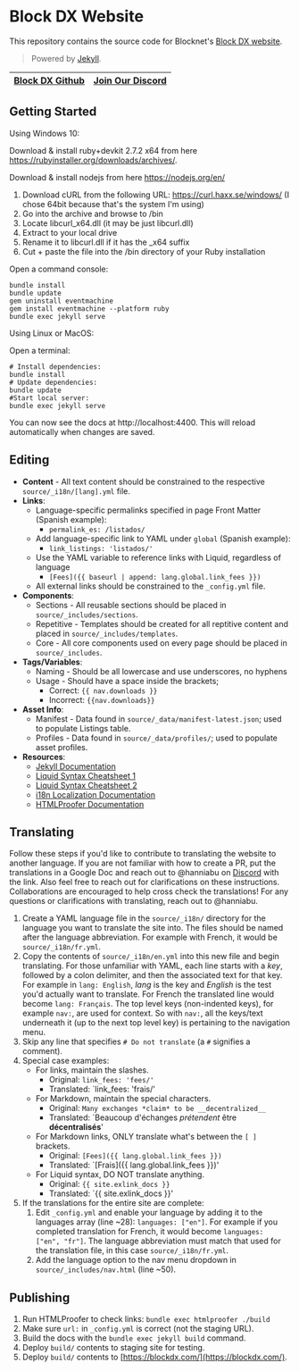 # Block DX Website

This repository contains the source code for Blocknet's [Block DX website](https://blockdx.com).

> Powered by [Jekyll](https://github.com/jekyll/jekyll).

[Block DX Github](https://github.com/blocknet/block-dx/) | [Join Our Discord](https://discord.gg/2e6s7H8)
-------------|-------------|




## Getting Started
Using Windows 10:

Download & install ruby+devkit 2.7.2 x64 from here https://rubyinstaller.org/downloads/archives/.

Download & install nodejs from here https://nodejs.org/en/

1. Download cURL from the following URL: https://curl.haxx.se/windows/ (I chose 64bit because that's the system I'm using)
2. Go into the archive and browse to /bin
3. Locate libcurl_x64.dll (it may be just libcurl.dll)
4. Extract to your local drive
5. Rename it to libcurl.dll if it has the _x64 suffix
6. Cut + paste the file into the /bin directory of your Ruby installation

Open a command console:
```
bundle install
bundle update
gem uninstall eventmachine
gem install eventmachine --platform ruby
bundle exec jekyll serve
```

Using Linux or MacOS:

Open a terminal:
```
# Install dependencies: 
bundle install
# Update dependencies: 
bundle update
#Start local server: 
bundle exec jekyll serve
```
You can now see the docs at http://localhost:4400. This will reload automatically when changes are saved.




## Editing

* __Content__ - All text content should be constrained to the respective `source/_i18n/[lang].yml` file.
* __Links__: 
  * Language-specific permalinks specified in page Front Matter (Spanish example):
    * `permalink_es: /listados/`
  * Add language-specific link to YAML under `global` (Spanish example):
    * `link_listings: 'listados/'`
  * Use the YAML variable to reference links with Liquid, regardless of language
    * `[Fees]({{ baseurl | append: lang.global.link_fees }})`
  * All external links should be constrained to the `_config.yml` file.
* __Components__:
  * Sections - All reusable sections should be placed in `source/_includes/sections`.
  * Repetitive - Templates should be created for all reptitive content and placed in `source/_includes/templates`.
  * Core - All core components used on every page should be placed in `source/_includes`.
* __Tags/Variables__:
  * Naming - Should be all lowercase and use underscores, no hyphens
  * Usage - Should have a space inside the brackets;
    * Correct: `{{ nav.downloads }}`
    * Incorrect: `{{nav.downloads}}`
* __Asset Info__:
  * Manifest - Data found in `source/_data/manifest-latest.json`; used to populate Listings table.
  * Profiles - Data found in `source/_data/profiles/`; used to populate asset profiles.
* __Resources__:
  * [Jekyll Documentation](https://jekyllrb.com/docs/)
  * [Liquid Syntax Cheatsheet 1](https://shopify.github.io/liquid/basics/introduction/)
  * [Liquid Syntax Cheatsheet 2](https://gist.github.com/JJediny/a466eed62cee30ad45e2)
  * [i18n Localization Documentation](https://github.com/kurtsson/jekyll-multiple-languages-plugin/blob/master/README.md)
  * [HTMLProofer Documentation](https://github.com/gjtorikian/html-proofer)




## Translating

Follow these steps if you'd like to contribute to translating the website to another language. If you are not familiar with how to create a PR, put the translations in a Google Doc and reach out to @hanniabu on [Discord](https://discord.gg/2e6s7H8) with the link. Also feel free to reach out for clarifications on these instructions. Collaborations are encouraged to help cross check the translations! For any questions or clarifications with translating, reach out to @hanniabu.

1. Create a YAML language file in the `source/_i18n/` directory for the language you want to translate the site into. The files should be named after the language abbreviation. For example with French, it would be `source/_i18n/fr.yml`.
1. Copy the contents of `source/_i18n/en.yml` into this new file and begin translating. For those unfamiliar with YAML, each line starts with a *key*, followed by a colon delimiter, and then the associated text for that key. For example in `lang: English`, *lang* is the key and *English* is the test you'd actually want to translate. For French the translated line would become `lang: Français`. The top level keys (non-indented keys), for example `nav:`, are used for context. So with `nav:`, all the keys/text underneath it (up to the next top level key) is pertaining to the navigation menu.
1. Skip any line that specifies `# Do not translate` (a `#` signifies a comment).
1. Special case examples:
    * For links, maintain the slashes.
      * Original: `link_fees: 'fees/'`
      * Translated: `link_fees: 'frais/'
    * For Markdown, maintain the special characters.
      * Original: `Many exchanges *claim* to be __decentralized__`
      * Translated: `Beaucoup d'échanges *prétendent* être __décentralisés__'
    * For Markdown links, ONLY translate what's between the `[ ]` brackets.
      * Original: `[Fees]({{ lang.global.link_fees }})`
      * Translated: `[Frais]({{ lang.global.link_fees }})'
    * For Liquid syntax, DO NOT translate anything.
      * Original: `{{ site.exlink_docs }}`
      * Translated: `{{ site.exlink_docs }}'
1. If the translations for the entire site are complete: 
    1. Edit `_config.yml` and enable your language by adding it to the languages array (line ~28): `languages: ["en"]`. For example if you completed translation for French, it would become `languages: ["en", "fr"]`. The language abbreviation must match that used for the translation file, in this case `source/_i18n/fr.yml`.
    1. Add the language option to the nav menu dropdown in `source/_includes/nav.html` (line ~50).




## Publishing

1. Run HTMLProofer to check links: `bundle exec htmlproofer ./build`
1. Make sure `url:` in `_config.yml` is correct (not the staging URL).
1. Build the docs with the `bundle exec jekyll build` command.
1. Deploy `build/` contents to staging site for testing.
1. Deploy `build/` contents to [https://blockdx.com/](https://blockdx.com/).









